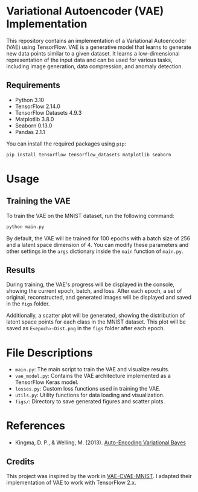 # Variational Autoencoder (VAE) Implementation

This repository contains an implementation of a Variational Autoencoder (VAE) using TensorFlow. VAE is a generative model that learns to generate new data points similar to a given dataset. It learns a low-dimensional representation of the input data and can be used for various tasks, including image generation, data compression, and anomaly detection.

## Requirements

- Python 3.10
- TensorFlow 2.14.0 
- TensorFlow Datasets 4.9.3
- Matplotlib 3.8.0
- Seaborn 0.13.0
- Pandas 2.1.1

You can install the required packages using `pip`:

```bash
pip install tensorflow tensorflow_datasets matplotlib seaborn
```

# Usage

## Training the VAE

To train the VAE on the MNIST dataset, run the following command:
```bash
python main.py
```

By default, the VAE will be trained for 100 epochs with a batch size of 256 and a latent space dimension of 4. You can modify these parameters and other settings in the `args` dictionary inside the `main` function of `main.py`.

## Results

During training, the VAE's progress will be displayed in the console, showing the current epoch, batch, and loss. After each epoch, a set of original, reconstructed, and generated images will be displayed and saved in the `figs` folder.

Additionally, a scatter plot will be generated, showing the distribution of latent space points for each class in the MNIST dataset. This plot will be saved as `E<epoch>-Dist.png` in the `figs` folder after each epoch.

# File Descriptions
- `main.py`: The main script to train the VAE and visualize results.
- `vae_model.py`: Contains the VAE architecture implemented as a TensorFlow Keras model.
- `losses.py`: Custom loss functions used in training the VAE.
- `utils.py`: Utility functions for data loading and visualization.
- `figs/`: Directory to save generated figures and scatter plots.

# References
- Kingma, D. P., & Welling, M. (2013). [Auto-Encoding Variational Bayes](https://arxiv.org/pdf/1312.6114v10.pdf)

## Credits
This project was inspired by the work in [VAE-CVAE-MNIST](https://github.com/timbmg/VAE-CVAE-MNIST). I adapted their implementation of VAE to work with TensorFlow 2.x.

